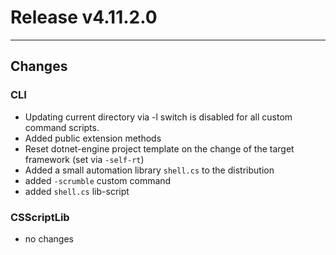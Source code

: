 # Release v4.11.2.0

---

## Changes

### CLI
  - Updating current directory via -l switch is disabled for all custom command scripts.
  - Added public extension methods
  - Reset dotnet-engine project template on the change of the target framework (set via `-self-rt`)
  - Added a small automation library `shell.cs` to the distribution
  - added `-scrumble` custom command
  - added `shell.cs` lib-script

### CSScriptLib
  - no changes